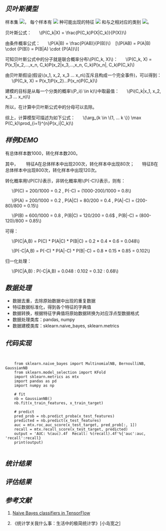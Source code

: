 
## ***贝叶斯模型***
样本集
<img src="https://latex.codecogs.com/gif.latex?$$X$$">，
每个样本有
<img src="https://latex.codecogs.com/gif.latex?$$n$$">
种可能出现的特征
<img src="https://latex.codecogs.com/gif.latex?$$X_i=\{x_1, x_2, x_3 ... x_n\}$$">
和与之相对应的类别
<img src="https://latex.codecogs.com/gif.latex?$$C_i(i \in k)$$">。

贝叶斯公式：
&ensp;&ensp;&ensp;\\(P(C_k|X) = \frac{P(C_k)P(X|C_k)}{P(X)}\\)

由条件概率公式：
&ensp;&ensp;&ensp;\\(P(A|B) = \frac{P(AB)}{P(B)}\\) &ensp; [\\(P(AB) = P(A|B) \cdot {P(B)} = P(B|A) \cdot {P(A)}\\)]

可知贝叶斯公式中的分子就是联合概率分布\\(P(C_k, X)\\)：
&ensp;&ensp;&ensp;\\(P(C_k, X) = P(x_1|x_2,...,x_n, C_k)P(x_2|x_3,...,x_n, C_k)P(x_n|, C_k)P(C_k)\\)

由贝叶斯假设(假设\\(x_1, x_2, x_3 ... x_n\\)互斥且构成一个完全事件)，可以得到：
&ensp;&ensp;&ensp;\\(P(C_k, X) = P(x_1)P(x_2)...P(x_n)P(C_k)\\)

建模的目标是从每一个分类的概率\\(P_i(i \in k)\\)中取最值：
&ensp;&ensp;&ensp;\\(Pi(C_k|x_1, x_2, x_3 ... x_n)\\)

所以，在计算中贝叶斯公式中的分母可以去除。

综上，计算模型可描述为如下公式：
&ensp;&ensp;&ensp;\\(\arg_{k \in \\{1, ... k \\}} \max P(C_k)\prod\_{i=1}^{n}P(x_i|C_k)\\)

## ***样例DEMO***

有总体样本数1000，转化样本数200。

其中，
&ensp;&ensp;&ensp;特征A在总体样本中出现200次，转化样本中出现80次；
&ensp;&ensp;&ensp;特征B在总体样本中出现800次，转化样本中出现120次。

转化概率用\\(P(C)\\)表示，非转化概率用\\(P(-C)\\)表示，则有：

&ensp;&ensp;&ensp;\\(P(C) = 200/1000 = 0.2 , P(-C) = (1000-200)/1000 = 0.8\\)

&ensp;&ensp;&ensp;\\(P(A) = 200/1000 = 0.2 , P(A|C) = 80/200 = 0.4 , P(A|-C) = (200-80)/800 = 0.15\\)

&ensp;&ensp;&ensp;\\(P(B) = 600/1000 = 0.8 , P(B|C) = 120/200 = 0.6$ , P(B|-C) = (800-120)/800 = 0.85\\)

可得：

&ensp;&ensp;&ensp;\\(P(C|A,B) = P(C) * P(A|C) * P(B|C) = 0.2 * 0.4 * 0.6 = 0.048\\)

&ensp;&ensp;&ensp;\\(P(-C|A,B) = P(-C) * P(A|-C) * P(B|-C) = 0.8 * 0.15 * 0.85 = 0.102\\)


归一化处理：

&ensp;&ensp;&ensp;\\(P(C|A,B) : P(-C|A,B) = 0.048 : 0.102 = 0.32 : 0.68\\)


## ***数据处理***
+ 数据去重，去除原始数据中出现的重复数据
+ 特征数据标准化，得到各个特征的字典值
+ 数据转换，根据特征字典值将原始数据转换为对应浮点型数据格式
+ 数据处理类库：pandas, numpy
+ 数据建模类库：sklearn.naive_bayes, sklearn.metrics

## ***代码实现***
<pre><code>

	from sklearn.naive_bayes import MultinomialNB, BernoulliNB, GaussianNB
	from sklearn.model_selection import KFold
	import sklearn.metrics as mtx
	import pandas as pd
	import numpy as np

	# fit
	nb = GaussianNB()
	nb.fit(x_train_features, x_train_target)

	# predict
	pred_prob = nb.predict_proba(x_test_features)
	predicted = nb.predict(x_test_features)
	auc = mtx.roc_auc_score(x_test_target, pred_prob[:, 1])
	recall = mtx.recall_score(x_test_target, predicted)
	output = 'AUC: %(auc).4f  Recall: %(recall).4f'%{'auc':auc, 'recall':recall}
	print(output)

</code></pre>


## ***统计结果***


## ***评估结果***


## ***参考文献***
1. [Naive Bayes classifiers in TensorFlow](https://nicolovaligi.com/naive-bayes-tensorflow.html "Naive Bayes classifiers in TensorFlow")

2. 《统计学关我什么事：生活中的极简统计学》[小岛宽之]
